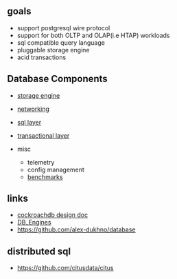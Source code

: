 ## goals

- support postgresql wire protocol
- support for both OLTP and OLAP(i.e HTAP) workloads
- sql compatible query language
- pluggable storage engine
- acid transactions


## Database Components

- [storage engine](./layers/storage/storage.md)
- [networking](./layers/networking/networking.md)
- [sql layer](./layers/sql-layer/sql.md)
- [transactional layer](./layers/transactional/transaction.md)

- misc
  - telemetry
  - config management
  - [benchmarks](https://github.com/brianfrankcooper/YCSB)


## links

- [cockroachdb design doc](https://github.com/cockroachdb/cockroach/blob/master/docs/design.md)
- [DB_Engines](https://db-engines.com/en/)
- https://github.com/alex-dukhno/database


## distributed sql
- https://github.com/citusdata/citus
